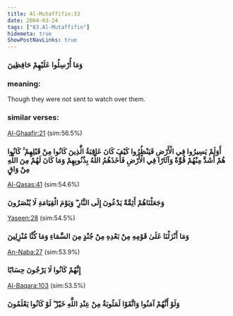 ```yaml
---
title: Al-Mutaffifin:33
date: 2004-03-24
tags: ["83.Al-Mutaffifin"]
hidemeta: true 
ShowPostNavLinks: true 
---
```

### وَمَا أُرْسِلُوا عَلَيْهِمْ حَافِظِينَ
### meaning: 
Though they were not sent to watch over them.
### similar verses: 

[Al-Ghaafir:21](/40/21) (sim:56.5%)

### أَوَلَمْ يَسِيرُوا فِي الْأَرْضِ فَيَنْظُرُوا كَيْفَ كَانَ عَاقِبَةُ الَّذِينَ كَانُوا مِنْ قَبْلِهِمْ ۚ كَانُوا هُمْ أَشَدَّ مِنْهُمْ قُوَّةً وَآثَارًا فِي الْأَرْضِ فَأَخَذَهُمُ اللَّهُ بِذُنُوبِهِمْ وَمَا كَانَ لَهُمْ مِنَ اللَّهِ مِنْ وَاقٍ

[Al-Qasas:41](/28/41) (sim:54.6%)

### وَجَعَلْنَاهُمْ أَئِمَّةً يَدْعُونَ إِلَى النَّارِ ۖ وَيَوْمَ الْقِيَامَةِ لَا يُنْصَرُونَ

[Yaseen:28](/36/28) (sim:54.5%)

### وَمَا أَنْزَلْنَا عَلَىٰ قَوْمِهِ مِنْ بَعْدِهِ مِنْ جُنْدٍ مِنَ السَّمَاءِ وَمَا كُنَّا مُنْزِلِينَ

[An-Naba:27](/78/27) (sim:53.9%)

### إِنَّهُمْ كَانُوا لَا يَرْجُونَ حِسَابًا

[Al-Baqara:103](/2/103) (sim:53.5%)

### وَلَوْ أَنَّهُمْ آمَنُوا وَاتَّقَوْا لَمَثُوبَةٌ مِنْ عِنْدِ اللَّهِ خَيْرٌ ۖ لَوْ كَانُوا يَعْلَمُونَ
